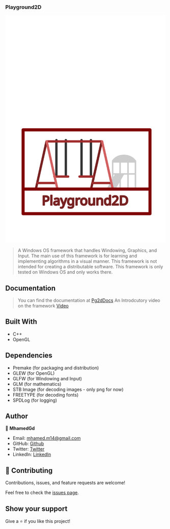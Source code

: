 ### Playground2D

![Playground2D Logo](Playground2D.svg)

> A Windows OS framework that handles Windowing, Graphics, and Input. The main use of this framework is for learning and implementing algorithms in a visual manner. This framework is not intended for creating a distributable software. This framework is only tested on Windows OS and only works there.

## Documentation

> You can find the documentation at [Pg2dDocs](https://mhamedgd.github.io/Pg2dDocs/)
> An Introdcutory video on the framework [Video](https://youtu.be/xD7a2a6CTKA)

## Built With

- C++
- OpenGL

## Dependencies

- Premake (for packaging and distribution)
- GLEW (for OpenGL)
- GLFW (for Windowing and Input)
- GLM (for mathematics)
- STB Image (for decoding images - only png for now)
- FREETYPE (for decoding fonts)
- SPDLog (for logging)


## Author

👤 **MhamedGd**

- Email: mhamed.m14@gmail.com
- GitHub: [Github](https://github.com/mhamedGd)
- Twitter: [Twitter](https://twitter.com/mhamedKGD)
- LinkedIn: [LinkedIn](https://www.linkedin.com/in/mohammed-k-b10450107/)

## 🤝 Contributing

Contributions, issues, and feature requests are welcome!

Feel free to check the [issues page](../../issues/).

## Show your support

Give a ⭐️ if you like this project!
